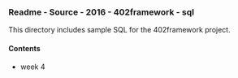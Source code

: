 ### Readme - Source - 2016 - 402framework - sql

This directory includes sample SQL for the 402framework project.

#### Contents
* week 4
